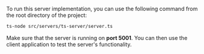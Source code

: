 To run this server implementation, you can use the following command from the root directory of the project:

```bash
ts-node src/servers/ts-server/server.ts
``` 

Make sure that the server is running on **port 5001**. You can then use the client application to test the server's functionality.